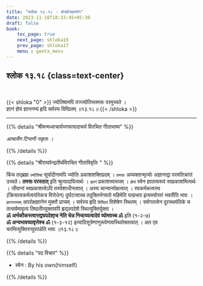 ```yaml
---
title: "श्लोक १३.१८ - क्षेत्रक्षेत्रज्ञयोग"
date: 2023-11-18T18:33:45+05:30
draft: false
book:
    toc_page: true
    next_page: shloka19
    prev_page: shloka17
    menu : geeta_menu
---
```




## श्लोक १३.१८ {class=text-center}

<br/>

{{< shloka  "0"  >}}
ज्योतिषामपि तज्ज्योतिस्तमसः परमुच्यते ।  
ज्ञानं ज्ञेयं ज्ञानगम्यं हृदि सर्वस्य विष्ठितम् ॥१३.१८॥
{{< /shloka >}}

---


{{% details "श्रीमन्मध्वाचार्यभगवत्पादाचर्य विरचित  गीताभाष्य" %}}

*आचार्येण टिप्पणी नकृतः ।*

{{% /details %}}



{{% details "श्रीराघवेन्द्रतीर्थविरचित गीताविवृतिः " %}}

किंच तद्‌ब्रह्म `ज्योतिषां` सूर्यादीनामपि 
ज्योतिः प्रकाशशक्तिप्रदम्‌ ।
`तमसः` अव्यक्तान्मृत्योः अज्ञानाद्वा परमतिक्रांतं 
उच्यते। **तमसः परस्तात्‌**
इति श्रुत्यादावित्यर्थः । `ज्ञानं` प्रकाशस्वरूपम्‌ । 
`ज्ञेयं` स्वेन ज्ञातव्यरूपं स्वप्रकाशमित्यर्थः । 
जीवानां स्वप्रकाशत्वेऽपि तस्येशाधीनत्वात्‌ । 
अस्य चान्यानपेक्षत्वात्‌ । 
स्वकर्मकत्वस्य (क्रियात्वकर्मत्वयोरेकत्र विरोधेन) 
दुर्घटत्वाच्च तदुक्तिर्भगवतो महिमेति यत्प्रभाव 
इत्यस्योत्तरं भवतीति भावः ।  
`ज्ञानगम्यम्` अपरोक्षज्ञानेन मुक्तौ प्राप्यम्‌ । 
सर्वस्य हृदि `विष्ठितं` विशेषेण स्थितम्‌ । 
सर्वगतत्वेन दूरस्थमंतिके च तत्सर्वमावृत्य 
तिष्ठतीत्युक्तावपि हृद्यल्पदेशे
स्थित्युक्तिर्युक्ता ।   
**ॐ अर्भकौकस्त्वात्तद्व्यपदेशा्च नेति चेन्न निचाय्यत्वादेवं व्योमवच्च ॐ** इति (१-२-७)   
**ॐ अन्यभावव्यावृत्तेश्च ॐ** (१-३-१२) इत्यादिसूत्रेणाणुरूपेणावस्थितेक्तत्वात्‌ । अत एव
चरमित्युक्तिरप्युपपन्नेति भावः  ॥१३.१८॥

{{% /details %}}



{{% details "पद विचार" %}}

- स्वेन : By his own(himself)

{{% /details %}}
